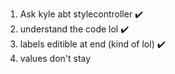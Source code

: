 1. Ask kyle abt stylecontroller ✔️
2. understand the code lol ✔️
3. labels editible at end (kind of lol) ✔️
4. values don't stay

